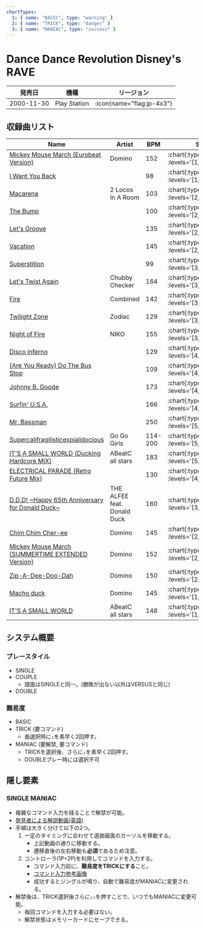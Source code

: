 ```yaml
---
chartTypes:
  1: { name: "BASIC", type: "warning" }
  2: { name: "TRICK", type: "danger" }
  3: { name: "MANIAC", type: "success" }
---
```


# Dance Dance Revolution Disney's RAVE

|発売日|機種|リージョン|
|------|----|---------|
|2000-11-30|Play Station| :icon{name="flag:jp-4x3"} |

## 収録曲リスト

|Name|Artist|BPM|SINGLE|DOUBLE|
|----|------|---|------|------|
|[Mickey Mouse March (Eurobeat Version)](/playstation-jp/disney/mickey-mouse-march)|Domino|152| :chart{:types="chartTypes" :levels='[1,3,8]'} | :chart{:types="chartTypes" :levels='[4,8]'} |
|[I Want You Back](/playstation-jp/disney/i-want-you-back)||98| :chart{:types="chartTypes" :levels='[1,3,5]'} | :chart{:types="chartTypes" :levels='[3,6]'} |
|[Macarena](/playstation-jp/disney/macarena)|2 Locos In A Room|103| :chart{:types="chartTypes" :levels='[2,3,6]'} | :chart{:types="chartTypes" :levels='[2,4]'} |
|[The Bump](/playstation-jp/disney/the-bump)||100| :chart{:types="chartTypes" :levels='[2,3,6]'} | :chart{:types="chartTypes" :levels='[3,6]'} |
|[Let's Groove](/playstation-jp/disney/lets-groove)||135| :chart{:types="chartTypes" :levels='[2,3,7]'} | :chart{:types="chartTypes" :levels='[3,6]'} |
|[Vacation](/playstation-jp/disney/vacation)||145| :chart{:types="chartTypes" :levels='[2,4,8]'} | :chart{:types="chartTypes" :levels='[4,6]'} |
|[Superstition](/playstation-jp/disney/superstition)||99| :chart{:types="chartTypes" :levels='[3,4,6]'} | :chart{:types="chartTypes" :levels='[4,6]'} |
|[Let's Twist Again](/playstation-jp/disney/lets-twist-again)|Chubby Checker|164| :chart{:types="chartTypes" :levels='[3,5,7]'} | :chart{:types="chartTypes" :levels='[5,6]'} |
|[Fire](/playstation-jp/disney/fire)|Combined|142| :chart{:types="chartTypes" :levels='[3,5,7]'} | :chart{:types="chartTypes" :levels='[5,8]'} |
|[Twilight Zone](/playstation-jp/disney/twilight-zone)|Zodiac|129| :chart{:types="chartTypes" :levels='[3,5,9]'} | :chart{:types="chartTypes" :levels='[3,10]'} |
|[Night of Fire](/playstation-jp/disney/night-of-fire)|NIKO|155| :chart{:types="chartTypes" :levels='[3,5,9]'} | :chart{:types="chartTypes" :levels='[5,9]'} |
|[Disco inferno](/playstation-jp/disney/disco-inferno)||129| :chart{:types="chartTypes" :levels='[4,5,7]'} | :chart{:types="chartTypes" :levels='[3,5]'} |
|[(Are You Ready) Do The Bus Stop](/playstation-jp/disney/do-the-bus-stop)||109| :chart{:types="chartTypes" :levels='[4,5,6]'} | :chart{:types="chartTypes" :levels='[4,6]'} |
|[Johnny B. Goode](/playstation-jp/disney/johnny-b-goode)||173| :chart{:types="chartTypes" :levels='[4,5,7]'} | :chart{:types="chartTypes" :levels='[6,8]'} |
|[Surfin' U.S.A.](/playstation-jp/disney/surfin-usa)||166| :chart{:types="chartTypes" :levels='[4,6,8]'} | :chart{:types="chartTypes" :levels='[4,7]'} |
|[Mr. Bassman](/playstation-jp/disney/mr-bassman)||250| :chart{:types="chartTypes" :levels='[5,7,9]'} | :chart{:types="chartTypes" :levels='[6,9]'} |
|[Supercalifragilisticexpialidocious](/playstation-jp/disney/supercalifragilisticexpialidocious)|Go Go Girls|114-200| :chart{:types="chartTypes" :levels='[5,8,10]'} | :chart{:types="chartTypes" :levels='[6,10]'} |
|[IT'S A SMALL WORLD (Ducking Hardcore MIX)](/playstation-jp/disney/its-a-small-world-ducking)|ABeatC all stars|183| :chart{:types="chartTypes" :levels='[5,8,10]'} | :chart{:types="chartTypes" :levels='[6,10]'} |
|[ELECTRICAL PARADE (Retro Future Mix)](/playstation-jp/disney/electrical-parade)||130| :chart{:types="chartTypes" :levels='[4,7,7]'} | :chart{:types="chartTypes" :levels='[6,8]'} |
|[D.D.D! \~Happy 65th Anniversary for Donald Duck\~](/playstation-jp/disney/ddd)|THE ALFEE feat. Donald Duck|160| :chart{:types="chartTypes" :levels='[3,6,9]'} | :chart{:types="chartTypes" :levels='[5,8]'} |
|[Chim Chim Cher-ee](/playstation-jp/disney/chim-chim-cher-ee)|Domino|145| :chart{:types="chartTypes" :levels='[2,6,9]'} | :chart{:types="chartTypes" :levels='[4,7]'} |
|[Mickey Mouse March (SUMMERTIME EXTENDED Version)](/playstation-jp/disney/mickey-mouse-march-summertime)|Domino|152| :chart{:types="chartTypes" :levels='[2,4,9]'} | :chart{:types="chartTypes" :levels='[4,9]'} |
|[Zip-A-Dee-Doo-Dah](/playstation-jp/disney/zip-a-dee-doo-dah)|Domino|150| :chart{:types="chartTypes" :levels='[2,4,8]'} | :chart{:types="chartTypes" :levels='[2,7]'} |
|[Macho duck](/playstation-jp/disney/macho-duck)|Domino|145| :chart{:types="chartTypes" :levels='[1,5,8]'} | :chart{:types="chartTypes" :levels='[5,7]'} |
|[IT'S A SMALL WORLD](/playstation-jp/disney/its-a-small-world)|ABeatC all stars|148| :chart{:types="chartTypes" :levels='[1,4,6]'} | :chart{:types="chartTypes" :levels='[2,7]'} |

## システム概要

### プレースタイル

- SINGLE
- COUPLE
  - 譜面はSINGLEと同一。(勝敗が出ない以外はVERSUSと同じ)
- DOUBLE

### 難易度

- BASIC
- TRICK (要コマンド)
  - 曲選択時に`↓`を素早く2回押す。
- MANIAC (要解禁, 要コマンド)
  - TRICKを選択後、さらに`↓`を素早く2回押す。
  - DOUBLEプレー時には選択不可

## 隠し要素

### SINGLE MANIAC

- 複雑なコマンド入力を経ることで解禁が可能。
- [発見者による解説動画(英語)](https://www.youtube.com/watch?v=HyBzG8PUOWM)
- 手順は大きく分けて以下の2つ。
  1. 一定のタイミングに合わせて選曲画面のカーソルを移動する。
      - 上記動画の通りに移動する。
      - 遷移直後の左右移動も**必須**であるため注意。
  1. コントローラ(1P+2P)を利用してコマンドを入力する。
      - コマンド入力前に、**難易度をTRICKにする**こと。
      - [コマンド入力参考画像](https://pbs.twimg.com/media/EyWh_GVUYAA9KDb?format=png&name=large)
      - 成功するとジングルが鳴り、自動で難易度がMANIACに変更される。
- 解禁後は、TRICK選択後さらに`↓↓`を押すことで、いつでもMANIACに変更可能。
  - 毎回コマンドを入力する必要はない。
  - 解禁状態はメモリーカードにセーブできる。
